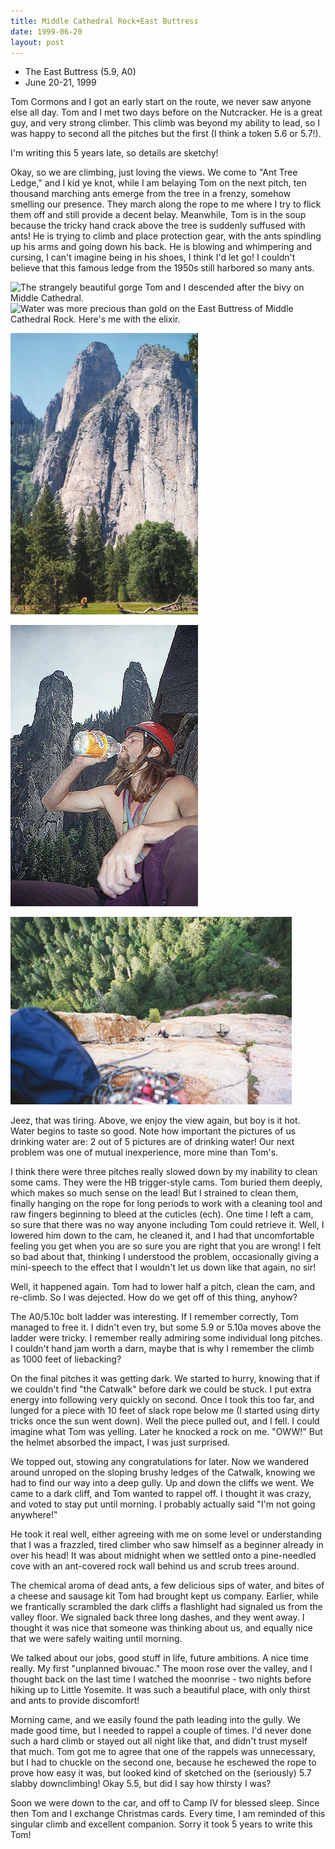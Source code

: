 ```yaml
---
title: Middle Cathedral Rock+East Buttress
date: 1999-06-20
layout: post
---
```


* The East Buttress (5.9, A0)
* June 20-21, 1999

Tom Cormons and I got an early start on the route, we never saw anyone
else all day.  Tom and I met two days before on the Nutcracker. He is
a great guy, and very strong climber.  This climb was beyond my
ability to lead, so I was happy to second all the pitches but the
first (I think a token 5.6 or 5.7!).


I'm writing this 5 years late, so details are sketchy!


Okay, so we are climbing, just loving the views. We come to "Ant Tree
Ledge," and I kid ye knot, while I am belaying Tom on the next pitch,
ten thousand marching ants emerge from the tree in a frenzy, somehow
smelling our presence. They march along the rope to me where I try to
flick them off and still provide a decent belay. Meanwhile, Tom is in
the soup because the tricky hand crack above the tree is suddenly
suffused with ants! He is trying to climb and place protection gear,
with the ants spindling up his arms and going down his back. He is
blowing and whimpering and cursing, I can't imagine being in his
shoes, I think I'd let go! I couldn't believe that this famous ledge
from the 1950s still harbored so many ants.





![The strangely beautiful gorge Tom and I descended after the bivy on
Middle Cathedral.](images/catwalk.jpg)
![Water was more precious than gold on the East Buttress of Middle
Cathedral Rock. Here's me with the elixir.](images/medrink.jpg)


![](images/midcath.jpg)

![Here's Tom fighting the madding thirst!](images/tomdrink.jpg)


![Tom's bird's eye view high on Middle Cathedral.](images/pitch7.jpg)

Jeez, that was tiring. Above, we enjoy the view again, but boy is it
hot. Water begins to taste so good. Note how important the pictures of
us drinking water are: 2 out of 5 pictures are of drinking water! Our
next problem was one of mutual inexperience, more mine than Tom's.


I think there were three pitches really slowed down by my inability to
clean some cams. They were the HB trigger-style cams. Tom buried them
deeply, which makes so much sense on the lead! But I strained to clean
them, finally hanging on the rope for long periods to work with a
cleaning tool and raw fingers beginning to bleed at the cuticles
(ech). One time I left a cam, so sure that there was no way anyone
including Tom could retrieve it. Well, I lowered him down to the cam,
he cleaned it, and I had that uncomfortable feeling you get when you
are so sure you are right that you are wrong! I felt so bad about
that, thinking I understood the problem, occasionally giving a
mini-speech to the effect that I wouldn't let us down like that again,
no sir!


Well, it happened again. Tom had to lower half a pitch, clean the cam,
and re-climb. So I was dejected.  How do we get off of this thing,
anyhow?


The A0/5.10c bolt ladder was interesting. If I remember correctly, Tom
managed to free it. I didn't even try, but some 5.9 or 5.10a moves
above the ladder were tricky. I remember really admiring some
individual long pitches. I couldn't hand jam worth a darn, maybe that
is why I remember the climb as 1000 feet of liebacking?


On the final pitches it was getting dark. We started to hurry, knowing
that if we couldn't find "the Catwalk" before dark we could be
stuck. I put extra energy into following very quickly on second.  Once
I took this too far, and lunged for a piece with 10 feet of slack rope
below me (I started using dirty tricks once the sun went down). Well
the piece pulled out, and I fell. I could imagine what Tom was
yelling. Later he knocked a rock on me. "OWW!" But the helmet absorbed
the impact, I was just surprised.


We topped out, stowing any congratulations for later. Now we wandered
around unroped on the sloping brushy ledges of the Catwalk, knowing we
had to find our way into a deep gully. Up and down the cliffs we
went. We came to a dark cliff, and Tom wanted to rappel off. I thought
it was crazy, and voted to stay put until morning. I probably actually
said "I'm not going anywhere!"


He took it real well, either agreeing with me on some level or
understanding that I was a frazzled, tired climber who saw himself as
a beginner already in over his head! It was about midnight when we
settled onto a pine-needled cove with an ant-covered rock wall behind
us and scrub trees around.


The chemical aroma of dead ants, a few delicious sips of water, and
bites of a cheese and sausage kit Tom had brought kept us
company. Earlier, while we frantically scrambled the dark cliffs a
flashlight had signaled us from the valley floor. We signaled back
three long dashes, and they went away. I thought it was nice that
someone was thinking about us, and equally nice that we were safely
waiting until morning.


We talked about our jobs, good stuff in life, future ambitions. A nice
time really. My first "unplanned bivouac." The moon rose over the
valley, and I thought back on the last time I watched the moonrise -
two nights before hiking up to Little Yosemite. It was such a
beautiful place, with only thirst and ants to provide discomfort!


Morning came, and we easily found the path leading into the gully. We
made good time, but I needed to rappel a couple of times. I'd never
done such a hard climb or stayed out all night like that, and didn't
trust myself that much. Tom got me to agree that one of the rappels
was unnecessary, but I had to chuckle on the second one, because he
eschewed the rope to prove how easy it was, but looked kind of
sketched on the (seriously) 5.7 slabby downclimbing! Okay 5.5, but did
I say how thirsty I was?


Soon we were down to the car, and off to Camp IV for blessed
sleep. Since then Tom and I exchange Christmas cards. Every time, I am
reminded of this singular climb and excellent companion.  Sorry it
took 5 years to write this Tom!



